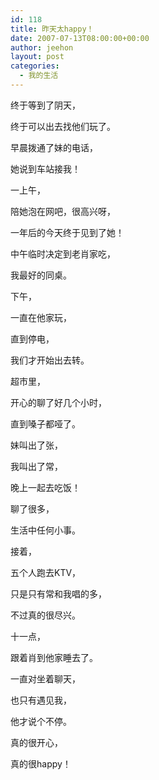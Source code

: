 ```yaml
---
id: 118
title: 昨天太happy！
date: 2007-07-13T08:00:00+00:00
author: jeehon
layout: post
categories:
  - 我的生活
---
```

终于等到了阴天，
  
终于可以出去找他们玩了。
  
早晨拨通了妹的电话，
  
她说到车站接我！
  
一上午，
  
陪她泡在网吧，很高兴呀，
  
一年后的今天终于见到了她！
  
中午临时决定到老肖家吃，
  
我最好的同桌。
  
下午，
  
一直在他家玩，
  
直到停电，
  
我们才开始出去转。
  
超市里，
  
开心的聊了好几个小时，
  
直到嗓子都哑了。
  
妹叫出了张，
  
我叫出了常，
  
晚上一起去吃饭！
  
聊了很多，
  
生活中任何小事。
  
接着，
  
五个人跑去KTV，
  
只是只有常和我唱的多，
  
不过真的很尽兴。
  
十一点，
  
跟着肖到他家睡去了。
  
一直对坐着聊天，
  
也只有遇见我，
  
他才说个不停。
  
真的很开心，
  
真的很happy！